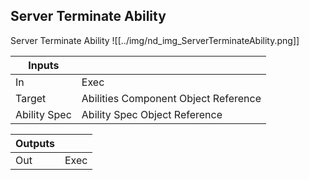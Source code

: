 ## Server Terminate Ability
Server Terminate Ability
![[../img/nd_img_ServerTerminateAbility.png]]

|Inputs||
|--|--|
| In | Exec |
| Target | Abilities Component Object Reference |
| Ability Spec | Ability Spec Object Reference |

|Outputs||
|--|--|
| Out | Exec |
